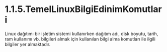 # 1.1.5.TemelLinuxBilgiEdinimKomutlari 
Linux dağıtımı bir işletim sistemi kullanırken dağıtım adı, disk boyutu, tarih, ram kullanımı vb. bilgileri almak için kullanılan bilgi alma komutları ile ilgili bilgiler yer almaktadır.
